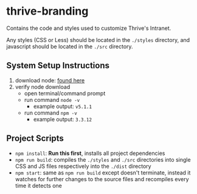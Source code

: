 thrive-branding
===============

Contains the code and styles used to customize Thrive's Intranet.

Any styles (CSS or Less) should be located in the `./styles` directory, and javascript should be located in the `./src` directory.

System Setup Instructions
-------------------------

1. download node: [found here](https://nodejs.org/en/download/)
2. verify node download
	- open terminal/command prompt
	- run command `node -v`
		- example output: `v5.1.1`
	- run command `npm -v`
		- example output: `3.3.12`

Project Scripts
---------------

* `npm install`: **Run this first**, installs all project dependencies
* `npm run build`: compiles the `./styles` and `./src` directories into single CSS and JS files respectively into the `./dist` directory
* `npm start`: same as `npm run build` except doesn't terminate, instead it watches for further changes to the source files and recompiles every time it detects one
